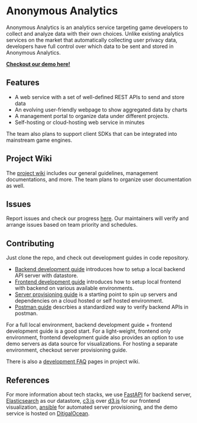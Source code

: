 # Anonymous Analytics

Anonymous Analytics is an analytics service targeting game developers to collect and analyze data with their own choices. Unlike existing analytics services on the market that automatically collecting user privacy data, developers have full control over which data to be sent and stored in Anonymous Analytics.

**[Checkout our demo here!](http://138.197.161.129/)**

## Features

- A web service with a set of well-defined REST APIs to send and store data
- An evolving user-friendly webpage to show aggregated data by charts
- A management portal to organize data under different projects.
- Self-hosting or cloud-hosting web service in minutes

The team also plans to support client SDKs that can be integrated into mainstream game engines.

## Project Wiki

The [project wiki](https://git.cs.usask.ca/CMPT371-01-2020/anonymous-analytics/-/wikis/home) includes our general guidelines, management documentations, and more. The team plans to organize user documentation as well.

## Issues

Report issues and check our progress [here](https://git.cs.usask.ca/CMPT371-01-2020/anonymous-analytics/-/issues). Our maintainers will verify and arrange issues based on team priority and schedules.

## Contributing

Just clone the repo, and check out development guides in code repository.

- [Backend development guide](src/README.md) introduces how to setup a local backend API server with datastore.
- [Frontend development guide](static/README.md) introduces how to setup local frontend with backend on various available environments.
- [Server provisioning guide](ansible/README.md) is a starting point to spin up servers and dependencies on a cloud hosted or self hosted environment.
- [Postman guide](postman/README.md) descrbies a standardized way to verify backend APIs in postman.

For a full local environment, backend development guide + frontend development guide is a good start. For a light-weight, frontend only environment, frontend development guide also provides an option to use demo servers as data source for visualizations. For hosting a separate environment, checkout server provisioning guide.

There is also a [development FAQ](https://git.cs.usask.ca/CMPT371-01-2020/anonymous-analytics/-/wikis/Documentations/FAQ) pages in project wiki.

## References

For more information about tech stacks, we use [FastAPI](https://fastapi.tiangolo.com/) for backend server, [Elasticsearch](https://www.elastic.co/elasticsearch/) as our datastore, [c3.js](https://c3js.org/) over [d3.js](https://d3js.org/) for our frontend visualization, [ansible](https://www.ansible.com/) for automated server provisioning, and the demo service is hosted on [DitigalOcean](https://www.digitalocean.com/).
